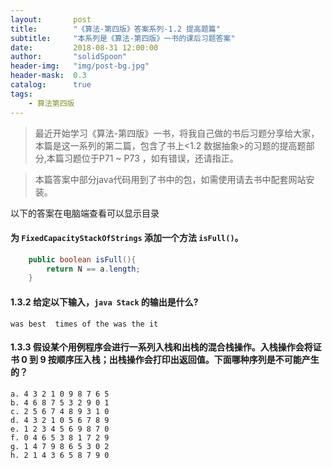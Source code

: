 ```yaml
---
layout:       post
title:        "《算法-第四版》答案系列-1.2 提高题篇"
subtitle:     "本系列是《算法-第四版》一书的课后习题答案"
date:         2018-08-31 12:00:00
author:       "solidSpoon"
header-img:   "img/post-bg.jpg"
header-mask:  0.3
catalog:      true
tags:
    - 算法第四版
---
```

> 最近开始学习《算法-第四版》一书，将我自己做的书后习题分享给大家，本篇是这一系列的第二篇，包含了书上<1.2 数据抽象>的习题的提高题部分,本篇习题位于P71 ~ P73 ，如有错误，还请指正。

>本篇答案中部分java代码用到了书中的包，如需使用请去书中配套网站安装。

以下的答案在电脑端查看可以显示目录

#### 为 `FixedCapacityStackOfStrings` 添加一个方法 `isFull()`。

````java
    public boolean isFull(){
        return N == a.length;
    }
````

#### 1.3.2 给定以下输入，`java Stack` 的输出是什么?

    was best  times of the was the it 

#### 1.3.3 假设某个用例程序会进行一系列入栈和出栈的混合栈操作。入栈操作会将证书 0 到 9 按顺序压入栈；出栈操作会打印出返回值。下面哪种序列是不可能产生的？

````
a. 4 3 2 1 0 9 8 7 6 5
b. 4 6 8 7 5 3 2 9 0 1
c. 2 5 6 7 4 8 9 3 1 0
d. 4 3 2 1 0 5 6 7 8 9
e. 1 2 3 4 5 6 9 8 7 0
f. 0 4 6 5 3 8 1 7 2 9
g. 1 4 7 9 8 6 5 3 0 2
h. 2 1 4 3 6 5 8 7 9 0
````

